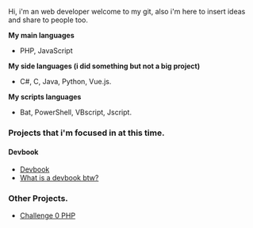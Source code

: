 
Hi, i'm an web developer welcome to my git, also i'm here to insert ideas and share to people too.

**My main languages**
- PHP, JavaScript

**My side languages (i did something but not a big project)**
- C#, C, Java, Python, Vue.js.

**My scripts languages**
- Bat, PowerShell, VBscript, Jscript.

### Projects that i'm focused in at this time.

#### Devbook
- [Devbook](https://github.com/hiagosilverio/web-devbook/wiki)
- [What is a devbook btw?](https://github.com/hiagosilverio/web-devbook)

### Other Projects.

- [Challenge 0 PHP](https://github.com/hiagosilverio/challenge-0-php/blob/master/README.md)
